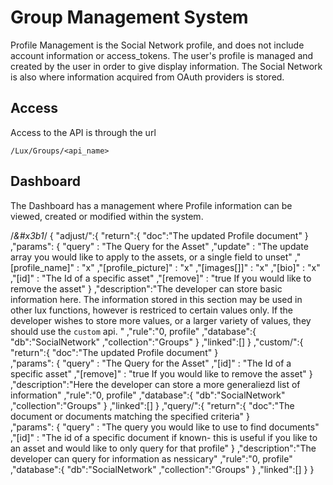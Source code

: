 # Group Management System
Profile Management is the Social Network profile, and does not include account information or access\_tokens. The user's profile is managed and created by the user in order to give display information. The Social Network is also where information acquired from OAuth providers is stored. 

## Access
Access to the API is through the url 

```
/Lux/Groups/<api_name>
```

## Dashboard
The Dashboard has a management where Profile information can be viewed, created or modified within the system.


/*&#x3b1*/
{
	 "adjust/":{
		 "return":{
			"doc":"The updated Profile document"
		}		
		,"params": {
			 "query" : "The Query for the Asset"
			,"update" : "The update array you would like to apply to the assets, or a single field to unset"
			,"[profile_name]" : "x"
			,"[profile_picture]" : "x"
			,"[images[]]" : "x"
			,"[bio]" : "x"
			,"[id]" : "The Id of a specific asset"
			,"[remove]" : "true If you would like to remove the asset"
		}
		,"description":"The developer can store basic information here. The information stored in this section may be used in other lux functions, however is restriced to certain values only. If the developer wishes to store more values, or a larger variety of values, they should use the `custom` api. "
		,"rule":"0, profile"
		,"database":{
			 "db":"SocialNetwork"
			,"collection":"Groups"
		}
		,"linked":[]
	}
	,"custom/":{
		 "return":{
			"doc":"The updated Profile document"
		}		
		,"params": {
			 "query" : "The Query for the Asset"
			,"[id]" : "The Id of a specific asset"
			,"[remove]" : "true If you would like to remove the asset"
		}
		,"description":"Here the developer can store a more generaliezd list of information"
		,"rule":"0, profile"
		,"database":{
			 "db":"SocialNetwork"
			,"collection":"Groups"
		}
		,"linked":[]
	}
	,"query/":{
		 "return":{
			"doc":"The document or documents matching the specified criteria"
		}		
		,"params": {
			 "query" : "The query you would like to use to find documents"
			,"[id]" : "The id of a specific document if known- this is useful if you like to an asset and would like to only query for that profile"
		}
		,"description":"The developer can query for information as nessicary"
		,"rule":"0, profile"
		,"database":{
			 "db":"SocialNetwork"
			,"collection":"Groups"
		}
		,"linked":[]
	}
}
